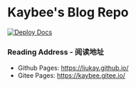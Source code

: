 # Kaybee's Blog Repo

[![Deploy Docs](https://github.com/LiuKay/liukay.github.io/actions/workflows/deploy-docs.yml/badge.svg)](https://github.com/LiuKay/liukay.github.io/actions/workflows/deploy-docs.yml)

### Reading Address - 阅读地址
- Github Pages: https://liukay.github.io/
- Gitee Pages: https://kaybee.gitee.io/
